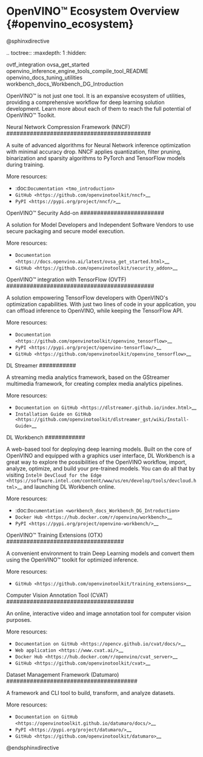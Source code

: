 # OpenVINO™ Ecosystem Overview {#openvino_ecosystem}

@sphinxdirective

.. toctree::
   :maxdepth: 1
   :hidden:

   ovtf_integration
   ovsa_get_started
   openvino_inference_engine_tools_compile_tool_README
   openvino_docs_tuning_utilities
   workbench_docs_Workbench_DG_Introduction


OpenVINO™ is not just one tool. It is an expansive ecosystem of utilities, providing a comprehensive workflow for deep learning solution development. Learn more about each of them to reach the full potential of OpenVINO™ Toolkit.

Neural Network Compression Framework (NNCF)
###########################################

A suite of advanced algorithms for Neural Network inference optimization with minimal accuracy drop. NNCF applies quantization, filter pruning, binarization and sparsity algorithms to PyTorch and TensorFlow models during training.

More resources:

* :doc:`Documentation <tmo_introduction>`  
* `GitHub <https://github.com/openvinotoolkit/nncf>`__  
* `PyPI <https://pypi.org/project/nncf/>`__  

OpenVINO™ Security Add-on
#########################

A solution for Model Developers and Independent Software Vendors to use secure packaging and secure model execution.	 

More resources:

* `Documentation <https://docs.openvino.ai/latest/ovsa_get_started.html>`__  
* `GitHub <https://github.com/openvinotoolkit/security_addon>`__  


OpenVINO™ integration with TensorFlow (OVTF)
############################################

A solution empowering TensorFlow developers with OpenVINO's optimization capabilities. With just two lines of code in your application, you can offload inference to OpenVINO, while keeping the TensorFlow API.

More resources:

* `Documentation <https://github.com/openvinotoolkit/openvino_tensorflow>`__  
* `PyPI <https://pypi.org/project/openvino-tensorflow/>`__  
* `GitHub <https://github.com/openvinotoolkit/openvino_tensorflow>`__  

DL Streamer	
###########

A streaming media analytics framework, based on the GStreamer multimedia framework, for creating complex media analytics pipelines.

More resources:

* `Documentation on GitHub <https://dlstreamer.github.io/index.html>`__  
* `Installation Guide on GitHub <https://github.com/openvinotoolkit/dlstreamer_gst/wiki/Install-Guide>`__  

DL Workbench
############

A web-based tool for deploying deep learning models. Built on the core of OpenVINO and equipped with a graphics user interface, DL Workbench is a great way to explore the possibilities of the OpenVINO workflow, import, analyze, optimize, and build your pre-trained models. You can do all that by visiting `Intel® DevCloud for the Edge <https://software.intel.com/content/www/us/en/develop/tools/devcloud.html>`__ and launching DL Workbench online.

More resources:

* :doc:`Documentation <workbench_docs_Workbench_DG_Introduction>`  
* `Docker Hub <https://hub.docker.com/r/openvino/workbench>`__  
* `PyPI <https://pypi.org/project/openvino-workbench/>`__  

OpenVINO™ Training Extensions (OTX)
###################################

A convenient environment to train Deep Learning models and convert them using the OpenVINO™ toolkit for optimized inference.

More resources:

* `GitHub <https://github.com/openvinotoolkit/training_extensions>`__  

Computer Vision Annotation Tool (CVAT)
######################################

An online, interactive video and image annotation tool for computer vision purposes.

More resources:

* `Documentation on GitHub <https://opencv.github.io/cvat/docs/>`__  
* `Web application <https://www.cvat.ai/>`__  
* `Docker Hub <https://hub.docker.com/r/openvino/cvat_server>`__  
* `GitHub <https://github.com/openvinotoolkit/cvat>`__  

Dataset Management Framework (Datumaro)
#######################################

A framework and CLI tool to build, transform, and analyze datasets.

More resources:

* `Documentation on GitHub <https://openvinotoolkit.github.io/datumaro/docs/>`__  
* `PyPI <https://pypi.org/project/datumaro/>`__  
* `GitHub <https://github.com/openvinotoolkit/datumaro>`__  

@endsphinxdirective

